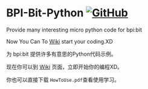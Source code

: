 # BPI-Bit-Python [![GitHub](https://img.shields.io/github/license/mashape/apistatus.svg?style=for-the-badge)](./LICENSE)
Provide many interesting micro python code for bpi:bit

Now You Can To [Wiki](https://github.com/junhuanchen/BPI-BIT-MpyDevelop/wiki) start your coding.XD

为 bpi:bit 提供许多有意思的Python代码示例。

现在你可以到 [Wiki](https://github.com/junhuanchen/BPI-BIT-MpyDevelop/wiki) 页面，立即开始你的编程XD。



你也可以直接下载 `HowToUse.pdf`查看使用学习。
